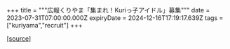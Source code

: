 +++
title = """広報くりやま「集まれ！Kuriっ子アイドル」募集"""
date = 2023-07-31T07:00:00.000Z
expiryDate = 2024-12-16T17:19:17.639Z
tags = ["kuriyama","recruit"]
+++


[[source]](https://www.town.kuriyama.hokkaido.jp/site/koho/23257.html)
